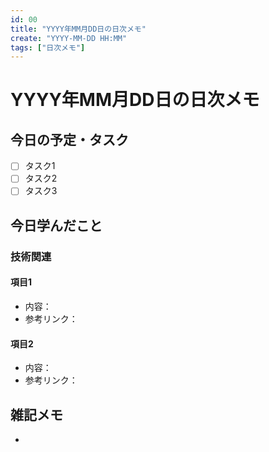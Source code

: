 ```yaml
---
id: 00
title: "YYYY年MM月DD日の日次メモ"
create: "YYYY-MM-DD HH:MM"
tags: ["日次メモ"]
---
```


# YYYY年MM月DD日の日次メモ

## 今日の予定・タスク

- [ ] タスク1
- [ ] タスク2
- [ ] タスク3

## 今日学んだこと

### 技術関連

#### 項目1
- 内容：
- 参考リンク：

#### 項目2
- 内容：
- 参考リンク：


## 雑記メモ
-
